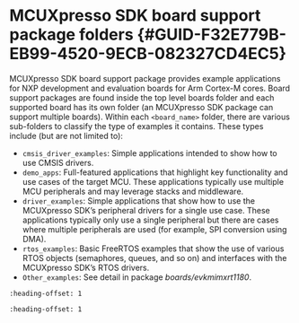 # MCUXpresso SDK board support package folders {#GUID-F32E779B-EB99-4520-9ECB-082327CD4EC5}

MCUXpresso SDK board support package provides example applications for NXP development and evaluation boards for Arm Cortex-M cores. Board support packages are found inside the top level boards folder and each supported board has its own folder \(an MCUXpresso SDK package can support multiple boards\). Within each `<board_name>` folder, there are various sub-folders to classify the type of examples it contains. These types include \(but are not limited to\):

-   `cmsis_driver_examples`: Simple applications intended to show how to use CMSIS drivers.
-   `demo_apps`: Full-featured applications that highlight key functionality and use cases of the target MCU. These applications typically use multiple MCU peripherals and may leverage stacks and middleware.
-   `driver_examples`: Simple applications that show how to use the MCUXpresso SDK’s peripheral drivers for a single use case. These applications typically only use a single peripheral but there are cases where multiple peripherals are used \(for example, SPI conversion using DMA\).
-   `rtos_examples`: Basic FreeRTOS examples that show the use of various RTOS objects \(semaphores, queues, and so on\) and interfaces with the MCUXpresso SDK’s RTOS drivers.
-   `Other_examples`: See detail in package *boards/evkmimxrt1180*.


```{include} ../topics/example_application_structure.md
:heading-offset: 1
```

```{include} ../topics/locating_example_application_source_files.md
:heading-offset: 1
```

